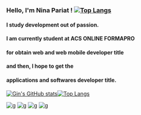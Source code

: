 ### Hello, I'm Nina Pariat ! [![Top Langs](https://github-readme-stats.vercel.app/api/top-langs/?username=Gin-is-not-real&count_private=true&show_icons=true&theme=merko&include_all_commits=true)](https://github.com/anuraghazra/github-readme-stats)    

#### I study development out of passion.  
#### I am currently student at ACS ONLINE FORMAPRO
#### for obtain **web and web mobile developer** title
#### and then, I hope to get the 
#### **applications and softwares developer** title. 

<!--
**Gin-is-not-real/Gin-is-not-real** is a ✨ _special_ ✨ repository because its `README.md` (this file) appears on your GitHub profile.

Here are some ideas to get you started:

- 🔭 I’m currently working on ...
- 🌱 I’m currently learning ...
- 👯 I’m looking to collaborate on ...
- 🤔 I’m looking for help with ...
- 💬 Ask me about ...
- 📫 How to reach me: ...
- 😄 Pronouns: ...
- ⚡ Fun fact: ...
-->
[![Gin's GitHub stats](https://github-readme-stats.vercel.app/api?username=Gin-is-not-real&?count_private=true&show_icons=true&theme=merko&include_all_commits=true)](https://github.com/anuraghazra/github-readme-stats)[![Top Langs](https://github-readme-stats.vercel.app/api/top-langs/?username=Gin-is-not-real&count_private=true&show_icons=true&theme=merko&include_all_commits=true)](https://github.com/anuraghazra/github-readme-stats)  

![g](https://img.shields.io/static/v1?label=POO&message=Js,Php,Java&color=succes)
![g](https://img.shields.io/static/v1?label=Algorithmes&message=All&color=#DB2318&color=#DB2318)
![g](https://img.shields.io/static/v1?label=Audio_API&message=Js&color=succes)
![g](https://img.shields.io/static/v1?label=Git&message=GitBash&color=succes)


